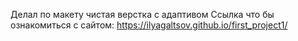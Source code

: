 Делал по макету чистая верстка с адаптивом
Ссылка что бы ознакомиться с сайтом: https://ilyagaltsov.github.io/first_project1/
